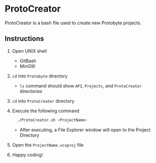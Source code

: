 # ProtoCreator

ProtoCreator is a bash file used to create new Protobyte projects.

## Instructions

1. Open UNIX shell
    * GitBash
    * MinGW

2. `cd` into `Protobyte` directory
   * `ls` command should show `API`, `Projects`, and `ProtoCreator` directories

3. `cd` into `ProtoCreator` directory

4. Execute the following command

    ``````sh
      ./ProtoCreator.sh <ProjectName>
    ``````
    * After executing, a File Explorer window will open to the Project Directory

5. Open the `ProjectName.vcxproj` file

6. Happy coding!
